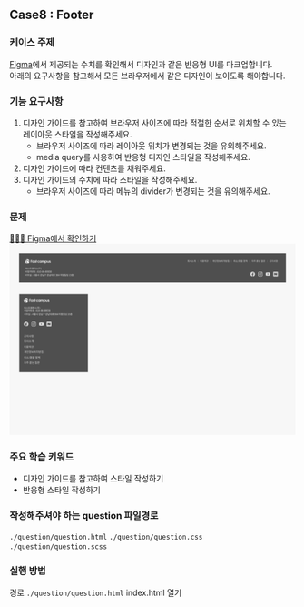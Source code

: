 ## Case8 : Footer

### 케이스 주제

[Figma](https://www.figma.com/file/9FXkniEMPgZKtJY4GwP60z/SecretCode?node-id=55%3A2)에서 제공되는 수치를 확인해서 디자인과 같은 반응형 UI를 마크업합니다.<br>
아래의 요구사항을 참고해서 모든 브라우저에서 같은 디자인이 보이도록 해야합니다.

### 기능 요구사항

1. 디자인 가이드를 참고하여 브라우저 사이즈에 따라 적절한 순서로 위치할 수 있는 레이아웃 스타일을 작성해주세요.
   - 브라우저 사이즈에 따라 레이아웃 위치가 변경되는 것을 유의해주세요.
   - media query를 사용하여 반응형 디자인 스타일을 작성해주세요.
2. 디자인 가이드에 따라 컨텐츠를 채워주세요.
3. 디자인 가이드의 수치에 따라 스타일을 작성해주세요.
   - 브라우저 사이즈에 따라 메뉴의 divider가 변경되는 것을 유의해주세요.

### 문제

[👩🏻‍🎨 Figma에서 확인하기](https://www.figma.com/file/9FXkniEMPgZKtJY4GwP60z/SecretCode?node-id=55%3A2)<br>
![example](./example.png)

### 주요 학습 키워드

- 디자인 가이드를 참고하여 스타일 작성하기
- 반응형 스타일 작성하기

### 작성해주셔야 하는 question 파일경로

`./question/question.html`
`./question/question.css`
`./question/question.scss`

### 실행 방법

경로
`./question/question.html`
index.html 열기
